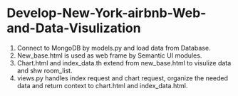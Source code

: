 # Develop-New-York-airbnb-Web-and-Data-Visulization

1. Connect to MongoDB by models.py and load data from Database.
2. New_base.html is used as web frame by Semantic UI modules.
3. Chart.html and index_data.th extend from new_base.html to visulize data and shw room_list.
4. views.py handles index request and chart request, organize the needed data and return context to chart.html and index_data.html.
